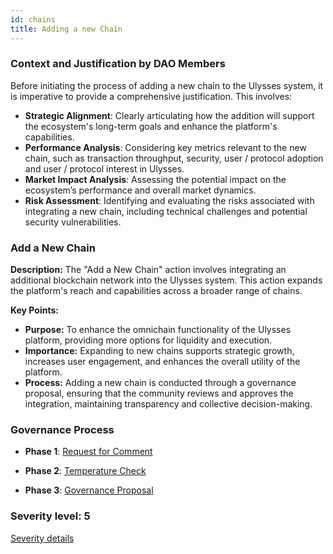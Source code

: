 ```yaml
---
id: chains
title: Adding a new Chain
---
```


### Context and Justification by DAO Members

Before initiating the process of adding a new chain to the Ulysses system, it is imperative to provide a comprehensive justification. This involves:

- **Strategic Alignment**: Clearly articulating how the addition will support the ecosystem's long-term goals and enhance the platform's capabilities.
- **Performance Analysis**: Considering key metrics relevant to the new chain, such as transaction throughput, security, user / protocol adoption and user / protocol interest in Ulysses.
- **Market Impact Analysis**: Assessing the potential impact on the ecosystem’s performance and overall market dynamics.
- **Risk Assessment**: Identifying and evaluating the risks associated with integrating a new chain, including technical challenges and potential security vulnerabilities.

### Add a New Chain

**Description:**
The "Add a New Chain" action involves integrating an additional blockchain network into the Ulysses system. This action expands the platform's reach and capabilities across a broader range of chains.

**Key Points:**

- **Purpose:** To enhance the omnichain functionality of the Ulysses platform, providing more options for liquidity and execution.
- **Importance:** Expanding to new chains supports strategic growth, increases user engagement, and enhances the overall utility of the platform.
- **Process:** Adding a new chain is conducted through a governance proposal, ensuring that the community reviews and approves the integration, maintaining transparency and collective decision-making.

### Governance Process

- **Phase 1**: [Request for Comment][phase-1]

- **Phase 2**: [Temperature Check][phase-2]

- **Phase 3**: [Governance Proposal][phase-3]

[phase-1]: ./request-for-comment
[phase-2]: ./temperature-check
[phase-3]: ./governance-proposal

### Severity level: 5

[Severity details](/workspaces/Maia-DAO.github.io/versioned_docs/version-Maia/governance/05-severity.md)

